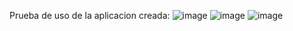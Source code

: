 Prueba de uso de la aplicacion creada:
![image](https://github.com/user-attachments/assets/421e516e-1d51-4005-a56c-8e9bf200c02f)
![image](https://github.com/user-attachments/assets/545dc008-36c5-490c-af66-04f472cb4fb4)
![image](https://github.com/user-attachments/assets/c17399e9-f773-4595-b8be-5a7f9d22c32f)
